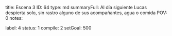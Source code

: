 title:          Escena 3
ID:             64
type:           md
summaryFull:    Al día siguiente Lucas despierta solo, sin rastro alguno de sus acompañantes, agua o comida
POV:            0
notes:          
                
label:          4
status:         1
compile:        2
setGoal:        500


